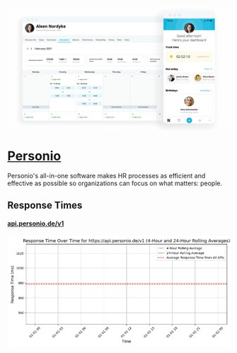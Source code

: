 [![Visit Personio](imagePreview.webp)](https://personio.com)

# [Personio](https://personio.com)

Personio's all-in-one software makes HR processes as efficient and effective as possible so organizations can focus on what matters: people.

## Response Times

#### [api.personio.de/v1](https://api.personio.de/v1)

![api.personio.de/v1](response-time-charts/6170692e706572736f6e696f2e64652f7631.png)
